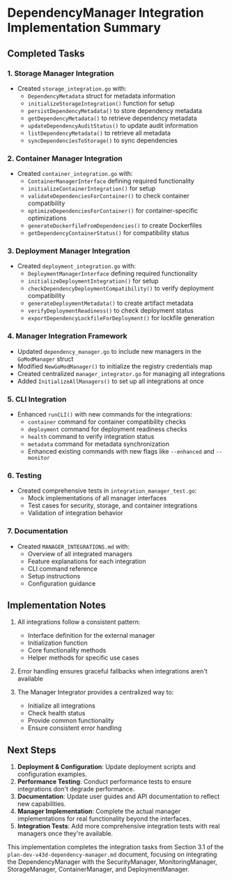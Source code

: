 # DependencyManager Integration Implementation Summary

## Completed Tasks

### 1. Storage Manager Integration

- Created `storage_integration.go` with:
  - `DependencyMetadata` struct for metadata information
  - `initializeStorageIntegration()` function for setup
  - `persistDependencyMetadata()` to store dependency metadata
  - `getDependencyMetadata()` to retrieve dependency metadata
  - `updateDependencyAuditStatus()` to update audit information
  - `listDependencyMetadata()` to retrieve all metadata
  - `syncDependenciesToStorage()` to sync dependencies

### 2. Container Manager Integration

- Created `container_integration.go` with:
  - `ContainerManagerInterface` defining required functionality
  - `initializeContainerIntegration()` for setup
  - `validateDependenciesForContainer()` to check container compatibility
  - `optimizeDependenciesForContainer()` for container-specific optimizations
  - `generateDockerfileFromDependencies()` to create Dockerfiles
  - `getDependencyContainerStatus()` for compatibility status

### 3. Deployment Manager Integration

- Created `deployment_integration.go` with:
  - `DeploymentManagerInterface` defining required functionality
  - `initializeDeploymentIntegration()` for setup
  - `checkDependencyDeploymentCompatibility()` to verify deployment compatibility
  - `generateDeploymentMetadata()` to create artifact metadata
  - `verifyDeploymentReadiness()` to check deployment status
  - `exportDependencyLockfileForDeployment()` for lockfile generation

### 4. Manager Integration Framework

- Updated `dependency_manager.go` to include new managers in the `GoModManager` struct
- Modified `NewGoModManager()` to initialize the registry credentials map
- Created centralized `manager_integrator.go` for managing all integrations
- Added `InitializeAllManagers()` to set up all integrations at once

### 5. CLI Integration

- Enhanced `runCLI()` with new commands for the integrations:
  - `container` command for container compatibility checks
  - `deployment` command for deployment readiness checks
  - `health` command to verify integration status
  - `metadata` command for metadata synchronization
  - Enhanced existing commands with new flags like `--enhanced` and `--monitor`

### 6. Testing

- Created comprehensive tests in `integration_manager_test.go`:
  - Mock implementations of all manager interfaces
  - Test cases for security, storage, and container integrations
  - Validation of integration behavior

### 7. Documentation

- Created `MANAGER_INTEGRATIONS.md` with:
  - Overview of all integrated managers
  - Feature explanations for each integration
  - CLI command reference
  - Setup instructions
  - Configuration guidance

## Implementation Notes

1. All integrations follow a consistent pattern:
   - Interface definition for the external manager
   - Initialization function
   - Core functionality methods
   - Helper methods for specific use cases

2. Error handling ensures graceful fallbacks when integrations aren't available

3. The Manager Integrator provides a centralized way to:
   - Initialize all integrations
   - Check health status
   - Provide common functionality
   - Ensure consistent error handling

## Next Steps

1. **Deployment & Configuration**: Update deployment scripts and configuration examples.
2. **Performance Testing**: Conduct performance tests to ensure integrations don't degrade performance.
3. **Documentation**: Update user guides and API documentation to reflect new capabilities.
4. **Manager Implementation**: Complete the actual manager implementations for real functionality beyond the interfaces.
5. **Integration Tests**: Add more comprehensive integration tests with real managers once they're available.

This implementation completes the integration tasks from Section 3.1 of the `plan-dev-v43d-dependency-manager.md` document, focusing on integrating the DependencyManager with the SecurityManager, MonitoringManager, StorageManager, ContainerManager, and DeploymentManager.

